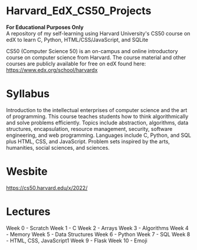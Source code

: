 # Harvard_EdX_CS50_Projects
**For Educational Purposes Only**<br/>
 A repository of my self-learning using Harvard University's CS50 course on edX to learn C, Python, HTML/CSS/JavaScript, and SQLite<br/>

CS50 (Computer Science 50) is an on-campus and online introductory course on computer science from Harvard. The course material and other courses are publicly available for free on edX found here: https://www.edx.org/school/harvardx</b>

# Syllabus

Introduction to the intellectual enterprises of computer science and the art of programming. This course teaches students how to think algorithmically and solve problems efficiently. Topics include abstraction, algorithms, data structures, encapsulation, resource management, security, software engineering, and web programming. Languages include C, Python, and SQL plus HTML, CSS, and JavaScript. Problem sets inspired by the arts, humanities, social sciences, and sciences. </b>

# Wesbite
https://cs50.harvard.edu/x/2022/

# Lectures

Week 0 - Scratch
Week 1 - C
Week 2 - Arrays
Week 3 - Algorithms
Week 4 - Memory
Week 5 - Data Structures
Week 6 - Python
Week 7 - SQL
Week 8 - HTML, CSS, JavaScript1
Week 9 - Flask
Week 10 - Emoji